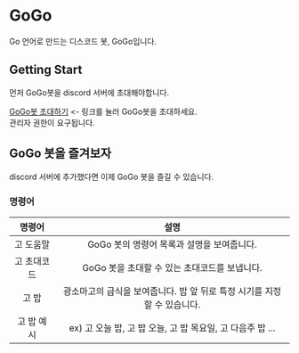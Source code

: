 # GoGo

Go 언어로 만드는 디스코드 봇, GoGo입니다.

## Getting Start

먼저 GoGo봇을 discord 서버에 초대해야합니다.

[GoGo봇 초대하기](https://discord.com/api/oauth2/authorize?client_id=700963738966163487&permissions=8&scope=bot) <- 링크를 눌러 GoGo봇을 초대하세요.  
관리자 권한이 요구됩니다.

## GoGo 봇을 즐겨보자

discord 서버에 추가했다면 이제 GoGo 봇을 즐길 수 있습니다.

### 명령어

|   명령어    |                                   설명                                   |
| :---------: | :----------------------------------------------------------------------: |
|  고 도움말  |                GoGo 봇의 명령어 목록과 설명을 보여줍니다.                |
| 고 초대코드 |              GoGo 봇을 초대할 수 있는 초대코드를 보냅니다.               |
|    고 밥    | 광소마고의 급식을 보여줍니다. 밥 앞 뒤로 특정 시기를 지정할 수 있습니다. |
| 고 밥 예시  |        ex) 고 오늘 밥, 고 밥 오늘, 고 밥 목요일, 고 다음주 밥 ...        |
